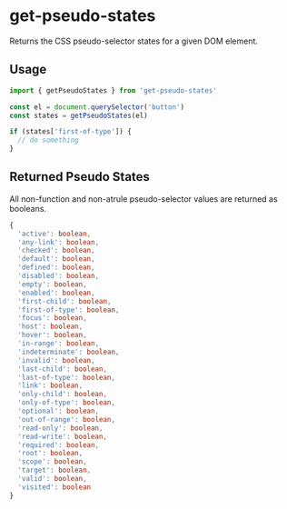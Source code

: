 # get-pseudo-states

Returns the CSS pseudo-selector states for a given DOM element.

## Usage

```javascript
import { getPseudoStates } from 'get-pseudo-states'

const el = document.querySelector('button')
const states = getPseudoStates(el)

if (states['first-of-type']) {
  // do something
}
```

## Returned Pseudo States

All non-function and non-atrule pseudo-selector values are returned as booleans.

```typescript
{
  'active': boolean,
  'any-link': boolean,
  'checked': boolean,
  'default': boolean,
  'defined': boolean,
  'disabled': boolean,
  'empty': boolean,
  'enabled': boolean,
  'first-child': boolean,
  'first-of-type': boolean,
  'focus': boolean,
  'host': boolean,
  'hover': boolean,
  'in-range': boolean,
  'indeterminate': boolean,
  'invalid': boolean,
  'last-child': boolean,
  'last-of-type': boolean,
  'link': boolean,
  'only-child': boolean,
  'only-of-type': boolean,
  'optional': boolean,
  'out-of-range': boolean,
  'read-only': boolean,
  'read-write': boolean,
  'required': boolean,
  'root': boolean,
  'scope': boolean,
  'target': boolean,
  'valid': boolean,
  'visited': boolean
}
```
